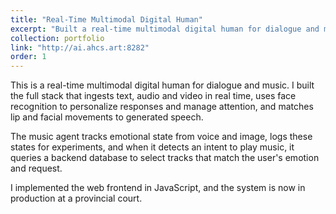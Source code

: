 ```yaml
---
title: "Real-Time Multimodal Digital Human"
excerpt: "Built a real-time multimodal digital human for dialogue and music using full-stack development. The system ingests text, audio and video in real time, uses face recognition to personalize responses and manage attention, and matches lip and facial movements to generated speech. The music agent tracks emotional state from voice and image, logs these states for experiments, and queries a backend database to select tracks that match the user's emotion and request. Implemented the web frontend in JavaScript, and the system is now in production at a provincial court.<br/><img src='/images/dh.jpg' width='30%' style='display:inline-block; margin:5px;'><img src='/images/dh2.jpg' width='30%' style='display:inline-block; margin:5px;'><img src='/images/dh3.jpg' width='30%' style='display:inline-block; margin:5px;'>"
collection: portfolio
link: "http://ai.ahcs.art:8282"
order: 1
---
```


This is a real-time multimodal digital human for dialogue and music. I built the full stack that ingests text, audio and video in real time, uses face recognition to personalize responses and manage attention, and matches lip and facial movements to generated speech.

The music agent tracks emotional state from voice and image, logs these states for experiments, and when it detects an intent to play music, it queries a backend database to select tracks that match the user's emotion and request.

I implemented the web frontend in JavaScript, and the system is now in production at a provincial court.

